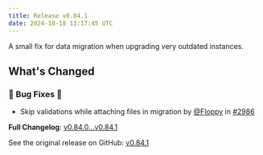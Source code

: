 ```yaml
---
title: Release v0.84.1
date: 2024-10-18 13:17:45 UTC
---
```

A small fix for data migration when upgrading very outdated instances.

## What's Changed
### 🐛 Bug Fixes 🐛
* Skip validations while attaching files in migration by [@Floppy](https://github.com/Floppy) in [#2986](https://github.com/manyfold3d/manyfold/pull/2986)


**Full Changelog**: [v0.84.0...v0.84.1](https://github.com/manyfold3d/manyfold/compare/v0.84.0...v0.84.1)

See the original release on GitHub: [v0.84.1](https://github.com/manyfold3d/manyfold/releases/tag/v0.84.1)
